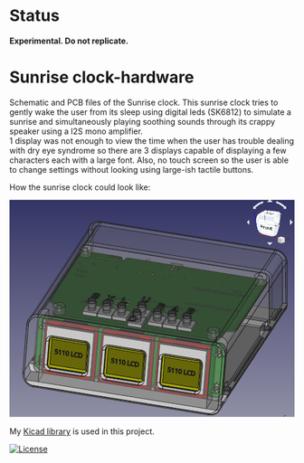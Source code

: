 # Status

**Experimental. Do not replicate.**

# Sunrise clock-hardware

Schematic and PCB files of the Sunrise clock. This sunrise clock tries to gently wake the user from its sleep using digital leds (SK6812) to simulate a sunrise and simultaneously playing soothing sounds through its crappy speaker using a I2S mono amplifier.\
1 display was not enough to view the time when the user has trouble dealing with dry eye syndrome so there are 3 displays capable of displaying a few characters each with a large font. Also, no touch screen so the user is able to change settings without looking using large-ish tactile buttons.

How the sunrise clock could look like:

![](Sunrise%20clock-3d.png)


My [Kicad library](https://github.com/atoomnetmarc/ATOOMNETKICAD) is used in this project.

[![License](https://img.shields.io/badge/License-Apache%202.0-blue.svg)](https://opensource.org/licenses/Apache-2.0)
